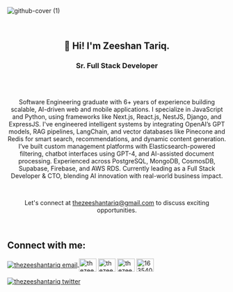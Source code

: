 <!--![github-cover](https://github.com/thezeeshantariq/thezeeshantariq/assets/27205496/5356d414-a518-43ca-baee-de8bd82b267e)-->
![github-cover (1)](https://github.com/thezeeshantariq/thezeeshantariq/assets/27205496/0f270880-5162-441b-92f4-1a8cbbc87ff2)

<br>

<h2 align=center>👋 Hi! I'm Zeeshan Tariq.</h2>
<h3 align=center>Sr. Full Stack Developer</h3>
<br>

<br>
<p align="center">
Software Engineering graduate with 6+ years of experience building scalable, AI-driven web and mobile applications. I specialize in JavaScript and Python, using frameworks like Next.js, React.js, NestJS, Django, and ExpressJS. I've engineered intelligent systems by integrating OpenAI’s GPT models, RAG pipelines, LangChain, and vector databases like Pinecone and Redis for smart search, recommendations, and dynamic content generation. I’ve built custom management platforms with Elasticsearch-powered filtering, chatbot interfaces using GPT-4, and AI-assisted document processing. Experienced across PostgreSQL, MongoDB, CosmosDB, Supabase, Firebase, and AWS RDS. Currently leading as a Full Stack Developer & CTO, blending AI innovation with real-world business impact.
</p>

<br>
<p align="center">
  Let's connect at <a href="mailto: thezeeshantariq@gmail.com" target="blank">thezeeshantariq@gmail.com</a> to discuss exciting opportunities.
  </p>
<br>

<h2 align="left">Connect with me:</h2>
<p align="left">
<a href="mailto: thezeeshantariq@gmail.com" target="blank"><img align="center" src="https://img.icons8.com/dotty/40/000000/email.png" alt="thezeeshantariq email" />
</a>
<a href="https://instagram.com/thezeeshantariq" rel="noopener noreferrer" target="_blank"><img align="center" src="https://raw.githubusercontent.com/rahuldkjain/github-profile-readme-generator/master/src/images/icons/Social/instagram.svg" alt="thezeeshantariq instagram" height="30" width="40" /></a>
<a href="https://linkedin.com/in/thezeeshantariq" rel="noopener noreferrer" target="_blank"><img align="center" src="https://raw.githubusercontent.com/rahuldkjain/github-profile-readme-generator/master/src/images/icons/Social/linked-in-alt.svg" alt="thezeeshantariq linkedin" height="30" width="40" /></a>
<a href="https://dev.to/thezeeshantariq" rel="noopener noreferrer" target="_blank"><img align="center" src="https://cdn.jsdelivr.net/npm/simple-icons@3.0.1/icons/dev-dot-to.svg" alt="thezeeshantariq dev" height="30" width="40" /></a>
<a href="https://stackoverflow.com/users/10107522/thezeeshantariq" rel="noopener noreferrer" target="_blank"><img align="center" src="https://raw.githubusercontent.com/rahuldkjain/github-profile-readme-generator/master/src/images/icons/Social/stack-overflow.svg" alt="16354014" height="30" width="40" /></a>
</p>
<p align="left">
<a href="https://twitter.com/thezeeshantariq" rel="noopener noreferrer" target="_blank"> <img src="https://img.shields.io/twitter/follow/thezeeshantariq?logo=twitter&style=for-the-badge" alt="thezeeshantariq twitter" /></a>
</p>
<br>

<!--
**thezeeshantariq/thezeeshantariq** is a ✨ _special_ ✨ repository because its `README.md` (this file) appears on your GitHub profile.

Here are some ideas to get you started:

- 🔭 I’m currently working on ...
- 🌱 I’m currently learning ...
- 👯 I’m looking to collaborate on ...
- 🤔 I’m looking for help with ...
- 💬 Ask me about ...
- 📫 How to reach me: ...
- 😄 Pronouns: ...
- ⚡ Fun fact: ...
-->

